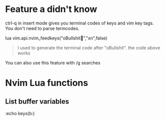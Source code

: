 

# Feature a didn't know
ctrl-q in insert mode gives you terminal codes of keys and vim key tags.
You don't need to parse termcodes.


lua vim.api.nvim_feedkeys("oBullshit","xn",false)
> I used <c-q><esc> to generate the terminal code after "oBullshit".
> the code above works

You can also use this feature with /g searches

# Nvim Lua functions

## List buffer variables
:echo keys(b:)



